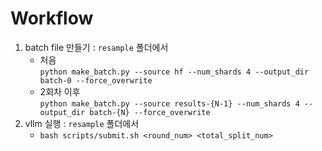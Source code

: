 # Workflow

1. batch file 만들기 : `resample` 폴더에서
    - 처음  
    `python make_batch.py --source hf --num_shards 4 --output_dir batch-0 --force_overwrite`
    - 2회차 이후  
    `python make_batch.py --source results-{N-1} --num_shards 4 --output_dir batch-{N} --force_overwrite`
2. vllm 실행 : `resample` 폴더에서
    - `bash scripts/submit.sh <round_num> <total_split_num>`